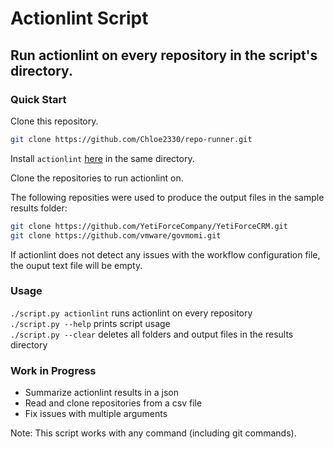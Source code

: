 # Actionlint Script
## Run actionlint on every repository in the script's directory. 

### **Quick Start**
Clone this repository. 
```bash
git clone https://github.com/Chloe2330/repo-runner.git
``` 

Install `actionlint` [here](https://github.com/rhysd/actionlint) in the same directory. 

Clone the repositories to run actionlint on.

The following reposities were used to produce the output files in the sample results folder: 
```bash
git clone https://github.com/YetiForceCompany/YetiForceCRM.git
git clone https://github.com/vmware/govmomi.git
```

If actionlint does not detect any issues with the workflow configuration file, the ouput text file will be empty.

### **Usage**
`./script.py actionlint` runs actionlint on every repository\
`./script.py --help` prints script usage\
`./script.py --clear` deletes all folders and output files in the results directory

### **Work in Progress**
- Summarize actionlint results in a json 
- Read and clone repositories from a csv file 
- Fix issues with multiple arguments 

Note: This script works with any command (including git commands). 